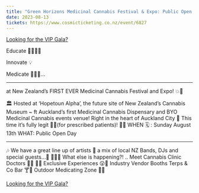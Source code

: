 ```yaml
---
title: "Green Horizons Medicinal Cannabis Festival & Expo: Public Open Day"
date: 2023-08-13
tickets: https://www.cosmicticketing.co.nz/event/6827
---
```


[Looking for the VIP Gala?](/event/august-gala)

Educate 🔬👨🏼‍🎓

Innovate 💡

Medicate 🌿🧪💨...

-----

at New Zealand’s FIRST EVER Medicinal Cannabis Festival and Expo! 💥🌿

🏛️ Hosted at ‘Hopetoun Alpha’, the future site of New Zealand’s Cannabis Museum ~ ft Auckland’s first Medicinal Cannabis Dispensary and BYO Medicinal Cannabis events venue! Right in the heart of Auckland City 🌆
This time it’s fully legit 👌🏽(for prescribed patients)! 🌿✨
WHEN 🗓️ : Sunday August 13th
WHAT: Public Open Day

--------

🎶 We have a great line up of artists 🤩 a mix of local NZ Bands, DJs and special guests…👀 🎸🥁🎷
What else is happening?! ..
Meet Cannabis Clinic Doctors 👨‍⚕️ 👩‍⚕️
Exclusive Experiences 😲🤯
Industry Vendor Booths
Terps & Co Bar 🍸🍹
Outdoor Medicating Zone 🌿💨

[Looking for the VIP Gala?](/event/august-gala)
